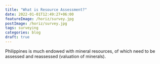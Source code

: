 ```yaml
---
title: "What is Resource Assessment?"
date: 2022-01-01T12:49:27+06:00
featureImage: /horiz/survey.jpg
postImage: /horiz/survey.jpg
tags: surveying
categories: blog
draft: true
---
```


Philippines is much endowed with mineral resources, of which need to be assessed and reassessed (valuation of minerals). 
